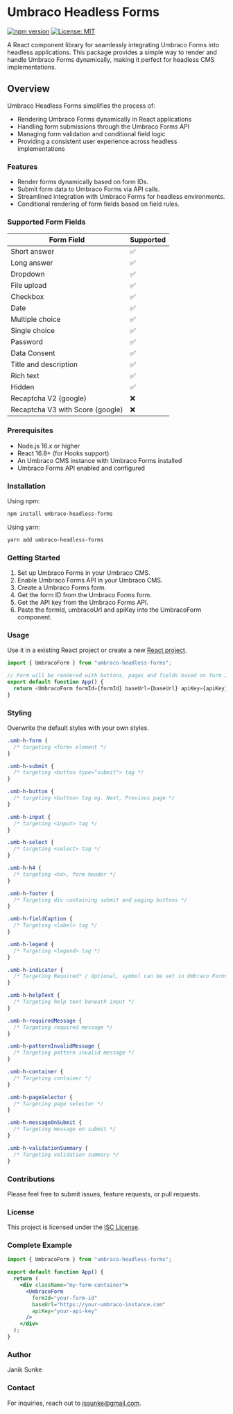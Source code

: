 # Umbraco Headless Forms

[![npm version](https://badge.fury.io/js/umbraco-headless-forms.svg)](https://www.npmjs.com/package/umbraco-headless-forms)
[![License: MIT](https://img.shields.io/badge/License-MIT-yellow.svg)](https://opensource.org/licenses/MIT)

A React component library for seamlessly integrating Umbraco Forms into headless applications. This package provides a simple way to render and handle Umbraco Forms dynamically, making it perfect for headless CMS implementations.

## Overview

Umbraco Headless Forms simplifies the process of:
- Rendering Umbraco Forms dynamically in React applications
- Handling form submissions through the Umbraco Forms API
- Managing form validation and conditional field logic
- Providing a consistent user experience across headless implementations

### Features

- Render forms dynamically based on form IDs.
- Submit form data to Umbraco Forms via API calls.
- Streamlined integration with Umbraco Forms for headless environments.
- Conditional rendering of form fields based on field rules.

### Supported Form Fields

| Form Field                       | Supported |
| -------------------------------- | --------- |
| Short answer                     | ✅        |
| Long answer                      | ✅        |
| Dropdown                         | ✅        |
| File upload                      | ✅        |
| Checkbox                         | ✅        |
| Date                             | ✅        |
| Multiple choice                  | ✅        |
| Single choice                    | ✅        |
| Password                         | ✅        |
| Data Consent                     | ✅        |
| Title and description            | ✅        |
| Rich text                        | ✅        |
| Hidden                           | ✅        |
| Recaptcha V2 (google)            | ❌        |
| Recaptcha V3 with Score (google) | ❌        |

### Prerequisites

- Node.js 16.x or higher
- React 16.8+ (for Hooks support)
- An Umbraco CMS instance with Umbraco Forms installed
- Umbraco Forms API enabled and configured

### Installation

Using npm:
```bash
npm install umbraco-headless-forms
```

Using yarn:
```bash
yarn add umbraco-headless-forms
```

### Getting Started

1. Set up Umbraco Forms in your Umbraco CMS.
2. Enable Umbraco Forms API in your Umbraco CMS.
3. Create a Umbraco Forms form.
4. Get the form ID from the Umbraco Forms form.
5. Get the API key from the Umbraco Forms API.
6. Paste the formId, umbracoUrl and apiKey into the UmbracoForm component.

### Usage

Use it in a existing React project or create a new [React project](https://react.dev/learn/creating-a-react-app).

```javascript
import { UmbracoForm } from "umbraco-headless-forms";

// Form will be rendered with buttons, pages and fields based on form ID
export default function App() {
  return <UmbracoForm formId={formId} baseUrl={baseUrl} apiKey={apiKey} />;
}
```

### Styling

Overwrite the default styles with your own styles.

```css
.umb-h-form {
  /* targeting <form> element */
}

.umb-h-submit {
  /* targeting <button type="submit"> tag */
}

.umb-h-button {
  /* targeting <button> tag eg. Next, Previous page */
}

.umb-h-input {
  /* targeting <input> tag */
}

.umb-h-select {
  /* targeting <select> tag */
}

.umb-h-h4 {
  /* targeting <h4>, form header */
}

.umb-h-footer {
  /* Targeting div containing submit and paging buttons */
}

.umb-h-fieldCaption {
  /* Targeting <label> tag */
}

.umb-h-legend {
  /* Targeting <legend> tag */
}

.umb-h-indicator {
  /* Targeting Required* / Optional, symbol can be set in Umbraco Forms */
}

.umb-h-helpText {
  /* Targeting help text beneath input */
}

.umb-h-requiredMessage {
  /* Targeting required message */
}

.umb-h-patternInvalidMessage {
  /* Targeting pattern invalid message */
}

.umb-h-container {
  /* Targeting container */
}

.umb-h-pageSelector {
  /* Targeting page selector */
}

.umb-h-messageOnSubmit {
  /* Targeting message on submit */
}

.umb-h-validationSummary {
  /* Targeting validation summary */
}
```

### Contributions

Please feel free to submit issues, feature requests, or pull requests.

### License

This project is licensed under the [ISC License](https://opensource.org/license/isc-license-txt).

### Complete Example

```jsx
import { UmbracoForm } from "umbraco-headless-forms";

export default function App() {
  return (
    <div className="my-form-container">
      <UmbracoForm
        formId="your-form-id"
        baseUrl="https://your-umbraco-instance.com"
        apiKey="your-api-key"
      />
    </div>
  );
}
```

### Author

Janik Sunke

### Contact

For inquiries, reach out to [jssunke@gmail.com](mailto:jssunke@gmail.com).
